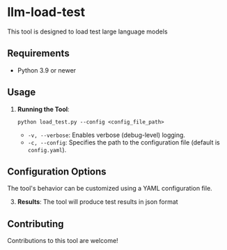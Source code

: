 # llm-load-test

This tool is designed to load test large language models 

## Requirements

- Python 3.9 or newer

## Usage

1. **Running the Tool**:
    ```
    python load_test.py --config <config_file_path>
    ```

    - `-v, --verbose`: Enables verbose (debug-level) logging.
    - `-c, --config`: Specifies the path to the configuration file (default is `config.yaml`).

## Configuration Options

The tool's behavior can be customized using a YAML configuration file. 


3. **Results**:
    The tool will produce test results in json format


## Contributing

Contributions to this tool are welcome! 

